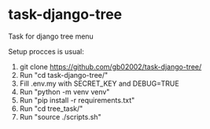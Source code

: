 # task-django-tree
Task for django tree menu

Setup procces is usual:

1. git clone https://github.com/gb02002/task-django-tree/
2. Run "cd task-django-tree/"
3. Fill .env.my with SECRET_KEY and DEBUG=TRUE
4. Run "python -m venv venv"
5. Run "pip install -r requirements.txt"
6. Run "cd tree_task/"
7. Run "source ./scripts.sh"
